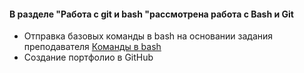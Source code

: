 #### В разделе "Работа с git и bash "рассмотрена работа с Bash и Git

- Отправка базовых команды в bash на основании задания преподавателя [Команды в bash](https://drive.google.com/file/d/1gMbCirdbqWmNoqXwM_twrQ22K5hGD4qU/view?usp=sharing)
- Создание портфолио в GitHub


